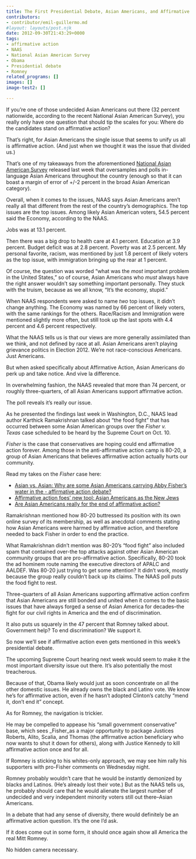 ```yaml
---
title: The First Presidential Debate, Asian Americans, and Affirmative Action
contributors:
- contributor/emil-guillermo.md
#layout: layouts/post.njk
date: 2012-09-30T21:43:29+0000
tags:
- affirmative action
- NAAS
- National Asian American Survey
- Obama
- Presidential debate
- Romney
related_programs: []
images: []
image-test2: []

---
```

If you’re one of those undecided Asian Americans out there (32 percent nationwide, according to the recent National Asian American Survey), you really only have one question that should tip the scales for you: Where do the candidates stand on affirmative action?

That’s right, for Asian Americans the single issue that seems to unify us all is affirmative action. (And just when we thought it was the issue that divided us.)

That’s one of my takeaways from the aforementioned [National Asian American Survey](https://naasurvey.com/resources/Home/NAAS12-sep25-issues.pdf) released last week that oversamples and polls in-language Asian Americans throughout the country (enough so that it can boast a margin of error of +/-2 percent in the broad Asian American category).

Overall, when it comes to the issues, NAAS says Asian Americans aren’t really all that different from the rest of the country’s demographics. The top issues are the top issues. Among likely Asian American voters, 54.5 percent said the Economy, according to the NAAS.

Jobs was at 13.1 percent.

Then there was a big drop to health care at 4.1 percent. Education at 3.9 percent. Budget deficit was at 2.8 percent. Poverty was at 2.5 percent. My personal favorite, racism, was mentioned by just 1.8 percent of likely voters as the top issue, with immigration bringing up the rear at 1 percent.

Of course, the question was worded “what was the _most_ important problem in the United States,” so of course, Asian Americans who _must_ always have the right answer wouldn’t say something important personally. They stuck with the truism, because as we all know, “It’s the economy, stupid.”

When NAAS respondents were asked to name _two_ top issues, it didn’t change anything. The Economy was named by 66 percent of likely voters, with the same rankings for the others. Race/Racism and Immigration were mentioned slightly more often, but still took up the last spots with 4.4 percent and 4.6 percent respectively.

What the NAAS tells us is that our views are more generally assimilated than we think, and not defined by race at all. Asian Americans aren’t playing grievance politics in Election 2012. We’re not race-conscious Americans. Just Americans.

But when asked specifically about Affirmative Action, Asian Americans do perk up and take notice. And vive la difference.

In overwhelming fashion, the NAAS revealed that more than 74 percent, or roughly three-quarters, of all Asian Americans support affirmative action.

The poll reveals it’s really our issue.

As he presented the findings last week in Washington, D.C., NAAS lead author Karthick Ramakrishnan talked about “the food fight” that has occurred between some Asian American groups over the _Fisher v. Texas_ case scheduled to be heard by the Supreme Court on Oct. 10.

_Fisher_ is the case that conservatives are hoping could end affirmative action forever. Among those in the anti-affirmative action camp is 80-20, a group of Asian Americans that believes affirmative action actually hurts our community.

Read my takes on the _Fisher_ case here:

* [Asian vs. Asian: Why are some Asian Americans carrying Abby Fisher’s water in the - affirmative action debate?](https://aaldef.netlify.com/blog/the-first-presidential-debate-asian-americans-and-affirmative-action/(/blog/asian-vs-asian-why-are-some-asian-americans-carrying-abby-fishers-water-in-the-affirmative-action-de/))
* [Affirmative action foes’ new tool: Asian Americans as the New Jews](https://aaldef.netlify.com/blog/the-first-presidential-debate-asian-americans-and-affirmative-action/(/blog/affirmative-action-foes-new-tool-asian-americans-as-the-new-jews/))
* [Are Asian Americans really for the end of affirmative action?](https://aaldef.netlify.com/blog/the-first-presidential-debate-asian-americans-and-affirmative-action/(/blog/are-asian-americans-really-for-the-end-of-affirmative-action/))

Ramakrishnan mentioned how 80-20 buttressed its position with its own online survey of its membership, as well as anecdotal comments stating how Asian Americans were harmed by affirmative action, and therefore needed to back Fisher in order to end the practice.

What Ramakrishnan didn’t mention was 80-20’s “food fight” also included spam that contained over-the top attacks against other Asian American community groups that are pro-affirmative action. Specifically, 80-20 took the ad hominem route naming the executive directors of APALC and AALDEF. Was 80-20 just trying to get some attention? It didn’t work, mostly because the group really couldn’t back up its claims. The NAAS poll puts the food fight to rest.

Three-quarters of all Asian Americans supporting affirmative action confirm that Asian Americans are still bonded and united when it comes to the basic issues that have always forged a sense of Asian America for decades–the fight for our civil rights in America and the end of discrimination.

It also puts us squarely in the 47 percent that Romney talked about. Government help? To end discrimination? We support it.

So now we’ll see if affirmative action even gets mentioned in this week’s presidential debate.

The upcoming Supreme Court hearing next week would seem to make it the most important diversity issue out there. It’s also potentially the most treacherous.

Because of that, Obama likely would just as soon concentrate on all the other domestic issues. He already owns the black and Latino vote. We know he’s for affirmative action, even if he hasn’t adopted Clinton’s catchy “mend it, don’t end it” concept.

As for Romney, the navigation is trickier.

He may be compelled to appease his “small government conservative” base, which sees _Fisher_as a major opportunity to package Justices Roberts, Alito, Scalia, and Thomas (the affirmative action beneficiary who now wants to shut it down for others), along with Justice Kennedy to kill affirmative action once and for all.

If Romney is sticking to his whites-only approach, we may see him rally his supporters with pro-Fisher comments on Wednesday night.

Romney probably wouldn’t care that he would be instantly demonized by blacks and Latinos. (He’s already lost their vote.) But as the NAAS tells us, he probably should care that he would alienate the largest number of undecided and very independent minority voters still out there–Asian Americans.

In a debate that had any sense of diversity, there would definitely be an affirmative action question. It’s the one I’d ask.

If it does come out in some form, it should once again show all America the real Mitt Romney.

No hidden camera necessary.